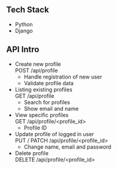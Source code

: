 ## Tech Stack
- Python
- Django

## API Intro
- Create new profile  
POST /api/profile 
    - Handle registration of new user
    - Validate profile data
- Listing existing profiles  
GET /api/profile 
    - Search for profiles 
    - Show email and name
- View specific profiles  
GET /api/profile/<profile_id>
    - Profile ID
- Update profile of logged in user  
PUT / PATCH /api/profile/<profile_id>
    - Change name, email and password
- Delete profile  
DELETE /api/profile/<profile_id>
